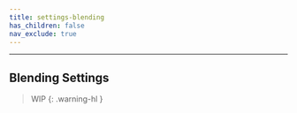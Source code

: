 ```yaml
---
title: settings-blending
has_children: false
nav_exclude: true
---
```


---
## Blending Settings

> WIP
{: .warning-hl }